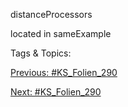distanceProcessors
located in sameExample

   Tags & Topics:
   

[Previous: #KS_Folien_290](KS_Folien_290.md)

[Next: #KS_Folien_290](KS_Folien_290.md)